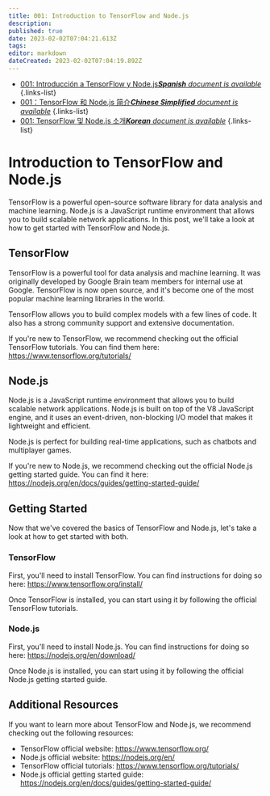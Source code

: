 ```yaml
---
title: 001: Introduction to TensorFlow and Node.js
description: 
published: true
date: 2023-02-02T07:04:21.613Z
tags: 
editor: markdown
dateCreated: 2023-02-02T07:04:19.892Z
---
```


- [001: Introducción a TensorFlow y Node.js***Spanish** document is available*](/es/Knowledge-base/TensorFlow-js/Learning/001-introduction-to-tensorflow-and-node-js)
{.links-list}
- [001：TensorFlow 和 Node.js 简介***Chinese Simplified** document is available*](/zh/Knowledge-base/TensorFlow-js/Learning/001-introduction-to-tensorflow-and-node-js)
{.links-list}
- [001: TensorFlow 및 Node.js 소개***Korean** document is available*](/ko/Knowledge-base/TensorFlow-js/Learning/001-introduction-to-tensorflow-and-node-js)
{.links-list}


# Introduction to TensorFlow and Node.js

TensorFlow is a powerful open-source software library for data analysis and machine learning. Node.js is a JavaScript runtime environment that allows you to build scalable network applications. In this post, we'll take a look at how to get started with TensorFlow and Node.js.

## TensorFlow

TensorFlow is a powerful tool for data analysis and machine learning. It was originally developed by Google Brain team members for internal use at Google. TensorFlow is now open source, and it's become one of the most popular machine learning libraries in the world.

TensorFlow allows you to build complex models with a few lines of code. It also has a strong community support and extensive documentation.

If you're new to TensorFlow, we recommend checking out the official TensorFlow tutorials. You can find them here: https://www.tensorflow.org/tutorials/

## Node.js

Node.js is a JavaScript runtime environment that allows you to build scalable network applications. Node.js is built on top of the V8 JavaScript engine, and it uses an event-driven, non-blocking I/O model that makes it lightweight and efficient.

Node.js is perfect for building real-time applications, such as chatbots and multiplayer games.

If you're new to Node.js, we recommend checking out the official Node.js getting started guide. You can find it here: https://nodejs.org/en/docs/guides/getting-started-guide/

## Getting Started

Now that we've covered the basics of TensorFlow and Node.js, let's take a look at how to get started with both.

### TensorFlow

First, you'll need to install TensorFlow. You can find instructions for doing so here: https://www.tensorflow.org/install/

Once TensorFlow is installed, you can start using it by following the official TensorFlow tutorials.

### Node.js

First, you'll need to install Node.js. You can find instructions for doing so here: https://nodejs.org/en/download/

Once Node.js is installed, you can start using it by following the official Node.js getting started guide.

## Additional Resources

If you want to learn more about TensorFlow and Node.js, we recommend checking out the following resources:

- TensorFlow official website: https://www.tensorflow.org/
- Node.js official website: https://nodejs.org/en/
- TensorFlow official tutorials: https://www.tensorflow.org/tutorials/
- Node.js official getting started guide: https://nodejs.org/en/docs/guides/getting-started-guide/